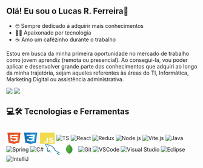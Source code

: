 ## Olá! Eu sou o Lucas R. Ferreira👋

- 🤓 Sempre dedicado à adquirir mais conhecimentos
- 👨‍💻 Apaixonado por tecnologia
- ☕ Amo um cafézinho durante o trabalho

Estou em busca da minha primeira oportunidade no mercado de trabalho como jovem
aprendiz (remota ou presencial). Ao consegui-la, vou poder aplicar e desenvolver grande
parte dos conhecimentos que adquiri ao longo da minha trajetória, sejam aqueles
referentes às áreas do TI, Informática, Marketing Digital ou assistência administrativa.

<div> 
  <a href = "mailto:lucasrafa0190@gmail.com"><img src="https://img.shields.io/badge/-Gmail-%23333?style=for-the-badge&logo=gmail&logoColor=white" target="_blank"></a>
  <a href="https://www.linkedin.com/in/lucas-rafael-ferreira-153a092a4/" target="_blank"><img src="https://img.shields.io/badge/-LinkedIn-%230077B5?style=for-the-badge&logo=linkedin&logoColor=white" target="_blank"></a> 
  
</div>

## 💻🛠 Tecnologias e Ferramentas

<div style="display: inline_block"><br>
  <img align="center" alt="HTML" height="30" width="40" src="https://raw.githubusercontent.com/devicons/devicon/master/icons/html5/html5-original.svg">
  <img align="center" alt="CSS" height="30" width="40" src="https://raw.githubusercontent.com/devicons/devicon/master/icons/css3/css3-original.svg">
  <img align="center" alt="JS" height="30" width="40" src="https://raw.githubusercontent.com/devicons/devicon/master/icons/javascript/javascript-plain.svg">
  <img align="center" alt="TS" height="30" width="40" src="https://cdn.worldvectorlogo.com/logos/typescript.svg">
  <img align="center" alt="React" height="30" width="40" src="https://cdn.worldvectorlogo.com/logos/react-2.svg">
  <img align="center" alt="Redux" height="30" width="40" src="https://cdn.worldvectorlogo.com/logos/redux.svg">
  <img align="center" alt="Node.js" height="30" width="40" src="https://cdn.worldvectorlogo.com/logos/nodejs-icon.svg">
  <img align="center" alt="Vite.js" height="30" width="40" src="https://cdn.worldvectorlogo.com/logos/vitejs.svg">
  <img align="center" alt="Java" height="30" width="40" src="https://cdn.worldvectorlogo.com/logos/java-14.svg">
  <img align="center" alt="Spring" height="30" width="40" src="https://cdn.worldvectorlogo.com/logos/spring-3.svg">
  <img align="center" alt="C#" height="30" width="40" src="https://cdn.worldvectorlogo.com/logos/c--4.svg">
  <img align="center" alt="MySQL" height="30" width="40" src="https://raw.githubusercontent.com/devicons/devicon/master/icons/mysql/mysql-original.svg">
  <img align="center" alt="MongoDB" height="30" width="40" src="https://raw.githubusercontent.com/devicons/devicon/master/icons/mongodb/mongodb-original.svg">
  <img align="center" alt="Git" height="30" width="40" src="https://cdn.worldvectorlogo.com/logos/git-icon.svg">
  <img align="center" alt="VSCode" height="30" width="40" src="https://cdn.worldvectorlogo.com/logos/visual-studio-code-1.svg">
  <img align="center" alt="Visual Studio" height="30" width="40" src="https://www.svgrepo.com/show/354520/visual-studio.svg">
  <img align="center" alt="Eclipse" height="30" width="40" src="https://www.svgrepo.com/show/353685/eclipse-icon.svg">
  <img align="center" alt="IntelliJ" height="30" width="40" src="https://www.svgrepo.com/show/353906/intellij-idea.svg">
</div>
  
 

